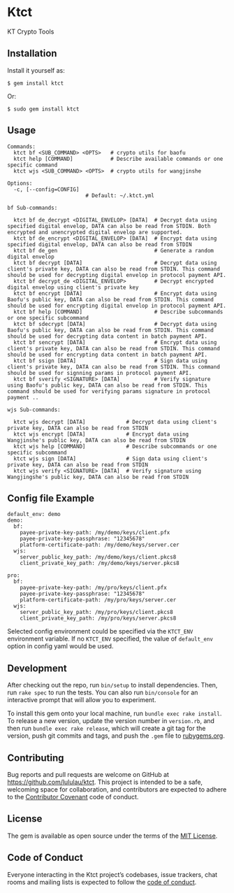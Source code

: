 # Ktct

KT Crypto Tools

## Installation


Install it yourself as:

    $ gem install ktct

Or:

    $ sudo gem install ktct

## Usage

```
Commands:
  ktct bf <SUB_COMMAND> <OPTS>   # crypto utils for baofu  
  ktct help [COMMAND]            # Describe available commands or one specific command  
  ktct wjs <SUB_COMMAND> <OPTS>  # crypto utils for wangjinshe  

Options:  
  -c, [--config=CONFIG]  
                         # Default: ~/.ktct.yml  

bf Sub-commands:  

  ktct bf de_decrypt <DIGITAL_ENVELOP> [DATA]  # Decrypt data using specified digital envelop, DATA can also be read from STDIN. Both encrypted and unencrypted digital envelop are supported.  
  ktct bf de_encrypt <DIGITAL_ENVELOP> [DATA]  # Encrypt data using specified digital envelop, DATA can also be read from STDIN  
  ktct bf de_gen                               # Generate a random digital envelop  
  ktct bf decrypt [DATA]                       # Decrypt data using client's private key, DATA can also be read from STDIN. This command should be used for decrypting digital envelop in protocol payment API.  
  ktct bf decrypt_de <DIGITAL_ENVELOP>         # Decrypt encrypted digital envelop using client's private key  
  ktct bf encrypt [DATA]                       # Encrypt data using Baofu's public key, DATA can also be read from STDIN. This command should be used for encrypting digital envelop in protocol payment API.  
  ktct bf help [COMMAND]                       # Describe subcommands or one specific subcommand  
  ktct bf sdecrypt [DATA]                      # Decrypt data using Baofu's public key, DATA can also be read from STDIN. This command should be used for decrypting data content in batch payment API.  
  ktct bf sencrypt [DATA]                      # Encrypt data using client's private key, DATA can also be read from STDIN. This command should be used for encrypting data content in batch payment API.  
  ktct bf ssign [DATA]                         # Sign data using client's private key, DATA can also be read from STDIN. This command should be used for signning params in protocol payment API.  
  ktct bf sverify <SIGNATURE> [DATA]           # Verify signature using Baofu's public key, DATA can also be read from STDIN. This command should be used for verifying params signature in protocol payment ..  

wjs Sub-commands:  

  ktct wjs decrypt [DATA]             # Decrypt data using client's private key, DATA can also be read from STDIN  
  ktct wjs encrypt [DATA]             # Encrypt data using Wangjinshe's public key, DATA can also be read from STDIN  
  ktct wjs help [COMMAND]             # Describe subcommands or one specific subcommand  
  ktct wjs sign [DATA]                # Sign data using client's private key, DATA can also be read from STDIN  
  ktct wjs verify <SIGNATURE> [DATA]  # Verify signature using Wangjingshe's public key, DATA can also be read from STDIN  
```

## Config file Example

```
default_env: demo
demo:
  bf:
    payee-private-key-path: /my/demo/keys/client.pfx
    payee-private-key-passphrase: "12345678"
    platform-certificate-path: /my/demo/keys/server.cer
  wjs:
    server_public_key_path: /my/demo/keys/client.pkcs8
    client_private_key_path: /my/demo/keys/server.pkcs8

pro:
  bf:
    payee-private-key-path: /my/pro/keys/client.pfx
    payee-private-key-passphrase: "12345678"
    platform-certificate-path: /my/pro/keys/server.cer
  wjs:
    server_public_key_path: /my/pro/keys/client.pkcs8
    client_private_key_path: /my/pro/keys/server.pkcs8
```

Selected config environment could be specified via the `KTCT_ENV` environment variable.
If no `KTCT_ENV` specified, the value of `default_env` option in config yaml would be used.

## Development

After checking out the repo, run `bin/setup` to install dependencies. Then, run `rake spec` to run the tests. You can also run `bin/console` for an interactive prompt that will allow you to experiment.

To install this gem onto your local machine, run `bundle exec rake install`. To release a new version, update the version number in `version.rb`, and then run `bundle exec rake release`, which will create a git tag for the version, push git commits and tags, and push the `.gem` file to [rubygems.org](https://rubygems.org).

## Contributing

Bug reports and pull requests are welcome on GitHub at https://github.com/lululau/ktct. This project is intended to be a safe, welcoming space for collaboration, and contributors are expected to adhere to the [Contributor Covenant](http://contributor-covenant.org) code of conduct.

## License

The gem is available as open source under the terms of the [MIT License](https://opensource.org/licenses/MIT).

## Code of Conduct

Everyone interacting in the Ktct project’s codebases, issue trackers, chat rooms and mailing lists is expected to follow the [code of conduct](https://github.com/lululau/ktct/blob/master/CODE_OF_CONDUCT.md).
